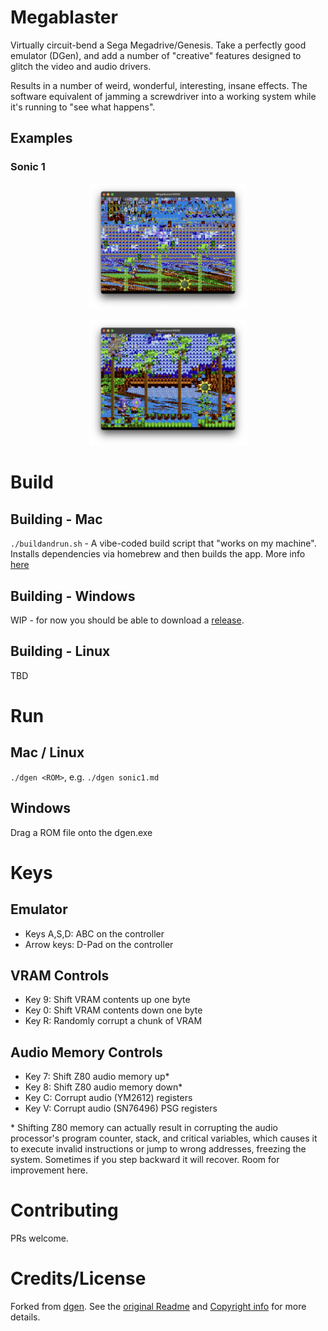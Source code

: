 # Megablaster

Virtually circuit-bend a Sega Megadrive/Genesis. Take a perfectly good emulator (DGen), and add a number of "creative" features designed to glitch the video and audio drivers.  

Results in a number of weird, wonderful, interesting, insane effects. The software equivalent of jamming a screwdriver into a working system while it's running to "see what happens".

## Examples
### Sonic 1
<p align="center">
    <img src="screenshots/s1.png" alt="Sonic screenshot" width="50%">
</p>
<p align="center">
    <img src="screenshots/s2.png" alt="Sonic screenshot" width="50%">
</p>

# Build
## Building - Mac
`./buildandrun.sh` - A vibe-coded build script that "works on my machine".  
Installs dependencies via homebrew and then builds the app. More info [here](BUILDING_ON_MACOS.md)  

## Building - Windows
WIP - for now you should be able to download a [release](https://github.com/richstokes/Megablaster/releases).

## Building - Linux
TBD


# Run
## Mac / Linux
`./dgen <ROM>`, e.g. `./dgen sonic1.md`

## Windows
Drag a ROM file onto the dgen.exe


# Keys
## Emulator
- Keys A,S,D: ABC on the controller
- Arrow keys: D-Pad on the controller

## VRAM Controls
- Key 9: Shift VRAM contents up one byte
- Key 0: Shift VRAM contents down one byte
- Key R: Randomly corrupt a chunk of VRAM

## Audio Memory Controls
- Key 7: Shift Z80 audio memory up*
- Key 8: Shift Z80 audio memory down*
- Key C: Corrupt audio (YM2612) registers
- Key V: Corrupt audio (SN76496) PSG registers

\* Shifting Z80 memory can actually result in corrupting the audio processor's program counter, stack, and critical variables, which causes it to execute invalid instructions or jump to wrong addresses, freezing the system. Sometimes if you step backward it will recover. Room for improvement here.

# Contributing
PRs welcome. 

# Credits/License
Forked from [dgen](https://sourceforge.net/p/dgen/dgen/ci/master/tree/). See the [original Readme](README.original.md) and [Copyright info](COPYING) for more details.